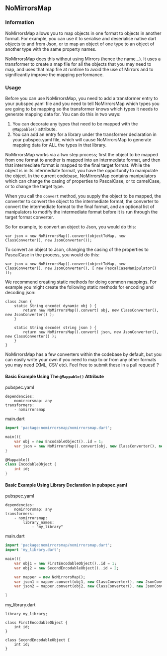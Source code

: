 ## NoMirrorsMap
### Information
NoMirrorsMap allows you to map objects in one format to objects in another format.  For example, you can use it to serialise and deserialise native dart objects to and from Json, or to map an object of one type to an object of another type with the same property names.

NoMirrorsMap does this without using Mirrors (hence the name...).  It uses a transformer to create a map file for all the objects that you may need to map, and uses that map file at runtime to avoid the use of Mirrors and to significantly improve the mapping performance.

### Usage

Before you can use NoMirrorsMap, you need to add a transformer entry to your pubspec.yaml file and you need to tell NoMirrorsMap which types you are going to be mapping so the transformer knows which types it needs to generate mapping data for.  You can do this in two ways:

1. You can decorate any types that need to be mapped with the `@Mappable()` attribute.
2. You can add an entry for a library under the transformer declaration in your pubspec.yaml file, which will cause NoMirrorsMap to generate mapping data for ALL the types in that library.

NoMirrorsMap works via a two step process; first the object to be mapped from one format to another is mapped into an intermediate format, and then that intermediate format is mapped to the final target format.  While the object is in its intermediate format, you have the opportunity to manipulate the object.  In the current codebase, NoMirrorsMap contains manipulators which can change the casing of properties to PascalCase, or to camelCase, or to change the target type.

When you call the `convert` method, you supply the object to be mapped, the converter to convert the object to the intermediate format, the converter to convert the intermediate format to the final format, and an optional list of manipulators to modify the intermediate format before it is run through the target format converter.

So for example, to convert an object to Json, you would do this:

```
var json = new NoMirrorsMap().convert(objectToMap, new ClassConverter(), new JsonConverter());
```

To convert an object to Json, changing the casing of the properties to PascalCase in the process, you would do this:

```
var json = new NoMirrorsMap().convert(objectToMap, new ClassConverter(), new JsonConverter(), [ new PascalCaseManipulator() ]);
```

We recommend creating static methods for doing common mappings.  For example you might create the following static methods for encoding and decoding json:

```
class Json {
	static String encode( dynamic obj ) {
    	return new NoMirrorsMap().convert( obj, new ClassConverter(), new JsonConverter() );
    }

    static String decode( string json ) {
    	return new NoMirrorsMap().convert( json, new JsonConverter(), new ClassConverter() );
    }
}
```

NoMirrorsMap has a few converters within the codebase by default, but you can easily write your own if you need to map to or from any other formats you may need (XML, CSV etc).  Feel free to submit these in a pull request!
?
#### Basic Example Using The `@Mappable()` Attribute
pubspec.yaml
```
dependencies:
	nomirrorsmap: any
transformers:
	- nomirrorsmap
```
main.dart
```dart
import 'package:nomirrorsmap/nomirrorsmap.dart';

main(){
	var obj = new EncodableObject()..id = 1;
	var json = new NoMirrorsMap().convert(obj, new ClassConverter(), new JsonConverter());
}

@Mappable()
class EncodableObject {
	int id;
}
```
#### Basic Example Using Library Declaration in pubspec.yaml


pubspec.yaml
```
dependencies:
	nomirrorsmap: any
transformers:
	- nomirrorsmap:
		library_names:
        	- "my_library"
```
main.dart
```dart
import 'package:nomirrorsmap/nomirrorsmap.dart';
import 'my_library.dart';

main(){
	var obj1 = new FirstEncodableObject()..id = 1;
    var obj2 = new SecondEncodableObject()..id = 2;

    var mapper = new NoMirrorsMap();
	var json1 = mapper.convert(obj1, new ClassConverter(), new JsonConverter());
    var json2 = mapper.convert(obj2, new ClassConverter(), new JsonConverter());

}
```
my_library.dart
```
library my_library;

class FirstEncodableObject {
	int id;
}

class SecondEncodableObject {
	int id;
}
```
